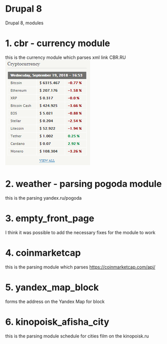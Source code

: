 # Drupal 8
Drupal 8, modules
# 1. cbr - currency module
this is the currency module which parses xml link CBR.RU
![currency](https://github.com/otolaa/drupal8/blob/master/img/criptoDrupal8.png "this is the currency module which parses xml link CBR.RU")
# 2. weather - parsing pogoda module
this is the parsing yandex.ru/pogoda
# 3. empty_front_page
I think it was possible to add the necessary fixes for the module to work
# 4. coinmarketcap
this is the parsing module which parses https://coinmarketcap.com/api/
# 5. yandex_map_block
forms the address on the Yandex Map for block
# 6. kinopoisk_afisha_city
this is the parsing module schedule for cities film on the kinopoisk.ru